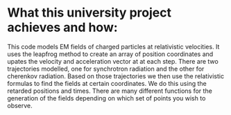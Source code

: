 # What this university project achieves and how:
This code models EM fields of charged particles at relativistic velocities. It uses the leapfrog method to create an array of position coordinates and upates the velocity and acceleration vector at at each step. There are two trajectories modelled, one for synchrotron radiation and the other for cherenkov radiation. Based on those trajectories we then use the relativistic formulas to find the fields at certain coordinates. We do this using the retarded positions and times. There are many different functions for the generation of the fields depending on which set of points you wish to observe.
